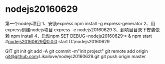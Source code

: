 # nodejs20160629
第一个nodejs项目
1、安装express
npm install -g express-generator
2、用express创建nodejs项目
express -e nodejs20160629
3、到项目目录下安装依赖
npm install
4、启动npm
SET DEBUG=nodejs20160629:* & npm start    #nodejs20160629@0.0.0 start D:\nodejs20160629

GIT
git init
git add -A
git commit -m"init project"
git remote add origin git@github.com:Likailove/nodejs20160629.git
git push origin master
